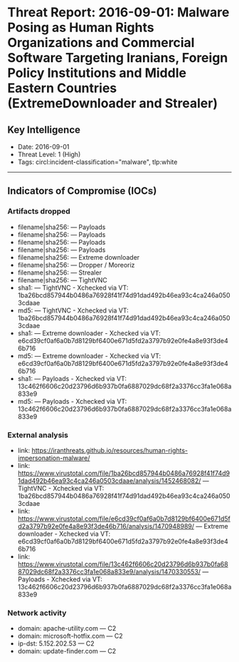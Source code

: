 # Threat Report: 2016-09-01: Malware Posing as Human Rights Organizations and Commercial Software Targeting Iranians, Foreign Policy Institutions and Middle Eastern Countries (ExtremeDownloader and Strealer)


## Key Intelligence
* Date: 2016-09-01
* Threat Level: 1 (High)
* Tags: circl:incident-classification="malware", tlp:white

---

## Indicators of Compromise (IOCs)
### Artifacts dropped
* filename|sha256: <sha256> — Payloads
* filename|sha256: <sha256> — Payloads
* filename|sha256: <sha256> — Payloads
* filename|sha256: <sha256> — Payloads
* filename|sha256: <sha256> — Extreme downloader
* filename|sha256: <sha256> — Dropper / Moreoriz
* filename|sha256: <sha256> — Strealer
* filename|sha256: <sha256> — TightVNC
* sha1: <sha1> — TightVNC - Xchecked via VT: 1ba26bcd857944b0486a76928f41f74d91dad492b46ea93c4ca246a0503cdaae
* md5: <md5> — TightVNC - Xchecked via VT: 1ba26bcd857944b0486a76928f41f74d91dad492b46ea93c4ca246a0503cdaae
* sha1: <sha1> — Extreme downloader - Xchecked via VT: e6cd39cf0af6a0b7d8129bf6400e671d5fd2a3797b92e0fe4a8e93f3de46b716
* md5: <md5> — Extreme downloader - Xchecked via VT: e6cd39cf0af6a0b7d8129bf6400e671d5fd2a3797b92e0fe4a8e93f3de46b716
* sha1: <sha1> — Payloads - Xchecked via VT: 13c462f6606c20d23796d6b937b0fa6887029dc68f2a3376cc3fa1e068a833e9
* md5: <md5> — Payloads - Xchecked via VT: 13c462f6606c20d23796d6b937b0fa6887029dc68f2a3376cc3fa1e068a833e9

### External analysis
* link: https://iranthreats.github.io/resources/human-rights-impersonation-malware/
* link: https://www.virustotal.com/file/1ba26bcd857944b0486a76928f41f74d91dad492b46ea93c4ca246a0503cdaae/analysis/1452468082/ — TightVNC - Xchecked via VT: 1ba26bcd857944b0486a76928f41f74d91dad492b46ea93c4ca246a0503cdaae
* link: https://www.virustotal.com/file/e6cd39cf0af6a0b7d8129bf6400e671d5fd2a3797b92e0fe4a8e93f3de46b716/analysis/1470948989/ — Extreme downloader - Xchecked via VT: e6cd39cf0af6a0b7d8129bf6400e671d5fd2a3797b92e0fe4a8e93f3de46b716
* link: https://www.virustotal.com/file/13c462f6606c20d23796d6b937b0fa6887029dc68f2a3376cc3fa1e068a833e9/analysis/1470330553/ — Payloads - Xchecked via VT: 13c462f6606c20d23796d6b937b0fa6887029dc68f2a3376cc3fa1e068a833e9

### Network activity
* domain: apache-utility.com — C2
* domain: microsoft-hotfix.com — C2
* ip-dst: 5.152.202.53 — C2
* domain: update-finder.com — C2
